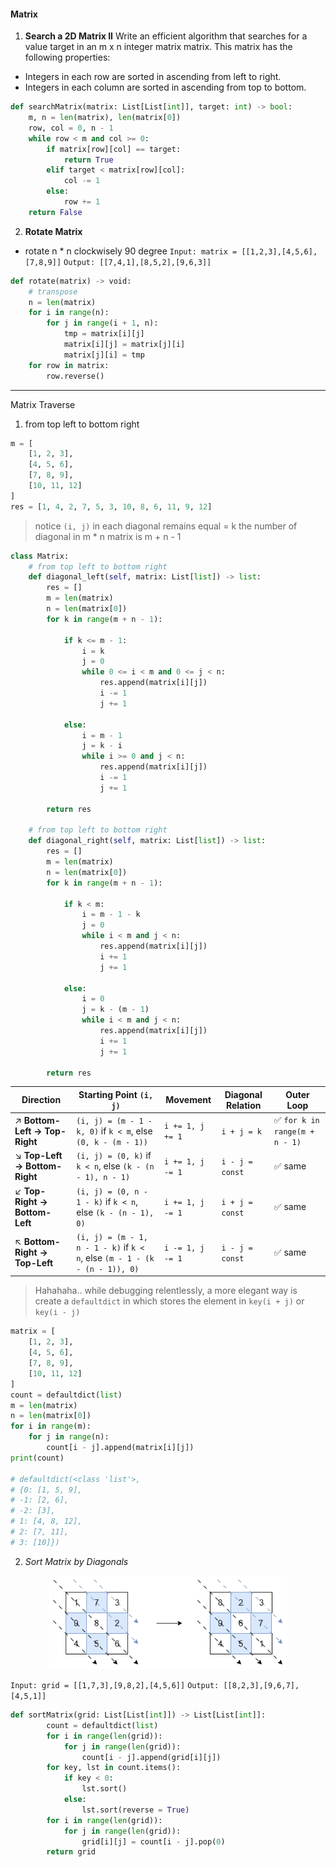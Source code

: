 #### Matrix
1. __Search a 2D Matrix II__
Write an efficient algorithm that searches for a value target in an m x n integer matrix matrix. This matrix has the following properties:
- Integers in each row are sorted in ascending from left to right.
- Integers in each column are sorted in ascending from top to bottom.
```python
def searchMatrix(matrix: List[List[int]], target: int) -> bool:
    m, n = len(matrix), len(matrix[0])
    row, col = 0, n - 1
    while row < m and col >= 0:
        if matrix[row][col] == target:
            return True
        elif target < matrix[row][col]:
            col -= 1
        else:
            row += 1
    return False
```
2. __Rotate Matrix__
- rotate n * n clockwisely 90 degree
`Input: matrix = [[1,2,3],[4,5,6],[7,8,9]]`
`Output: [[7,4,1],[8,5,2],[9,6,3]]`
```python
def rotate(matrix) -> void:
    # transpose
    n = len(matrix)
    for i in range(n):
        for j in range(i + 1, n):
            tmp = matrix[i][j]
            matrix[i][j] = matrix[j][i]
            matrix[j][i] = tmp
    for row in matrix:
        row.reverse()
```
---
Matrix Traverse
1. from top left to bottom right
```python
m = [
    [1, 2, 3], 
    [4, 5, 6], 
    [7, 8, 9],
    [10, 11, 12]
]
res = [1, 4, 2, 7, 5, 3, 10, 8, 6, 11, 9, 12]
```
>notice `(i, j)` in each diagonal remains equal = k
>the number of diagonal in m * n matrix is m + n - 1

```python
class Matrix:
    # from top left to bottom right
    def diagonal_left(self, matrix: List[list]) -> list:
        res = []
        m = len(matrix)
        n = len(matrix[0])
        for k in range(m + n - 1):

            if k <= m - 1:
                i = k
                j = 0
                while 0 <= i < m and 0 <= j < n:
                    res.append(matrix[i][j])
                    i -= 1
                    j += 1

            else:
                i = m - 1
                j = k - i
                while i >= 0 and j < n:
                    res.append(matrix[i][j])
                    i -= 1
                    j += 1

        return res

    # from top left to bottom right
    def diagonal_right(self, matrix: List[list]) -> list:
        res = []
        m = len(matrix)
        n = len(matrix[0])
        for k in range(m + n - 1):

            if k < m:
                i = m - 1 - k
                j = 0
                while i < m and j < n:
                    res.append(matrix[i][j])
                    i += 1
                    j += 1

            else:
                i = 0
                j = k - (m - 1) 
                while i < m and j < n:
                    res.append(matrix[i][j])
                    i += 1
                    j += 1

        return res 
```

| Direction | Starting Point `(i, j)` | Movement | Diagonal Relation | Outer Loop |
|------------|--------------------------|-----------|--------------------|-------------|
| ↗ **Bottom-Left → Top-Right** | `(i, j) = (m - 1 - k, 0)` if `k < m`, else `(0, k - (m - 1))` | `i += 1, j += 1` | `i + j = k` | ✅ `for k in range(m + n - 1)` |
| ↘ **Top-Left → Bottom-Right** | `(i, j) = (0, k)` if `k < n`, else `(k - (n - 1), n - 1)` | `i += 1, j -= 1` | `i - j = const` | ✅ same |
| ↙ **Top-Right → Bottom-Left** | `(i, j) = (0, n - 1 - k)` if `k < n`, else `(k - (n - 1), 0)` | `i += 1, j -= 1` | `i + j = const` | ✅ same |
| ↖ **Bottom-Right → Top-Left** | `(i, j) = (m - 1, n - 1 - k)` if `k < n`, else `(m - 1 - (k - (n - 1)), 0)` | `i -= 1, j -= 1` | `i - j = const` | ✅ same |

> Hahahaha.. while debugging relentlessly, a more elegant way is create a `defaultdict` in which stores the element in `key(i + j)` or `key(i - j)`

```python
matrix = [
    [1, 2, 3], 
    [4, 5, 6], 
    [7, 8, 9], 
    [10, 11, 12]
]
count = defaultdict(list)
m = len(matrix)
n = len(matrix[0])
for i in range(m):
    for j in range(n):
        count[i - j].append(matrix[i][j])
print(count)

# defaultdict(<class 'list'>, 
# {0: [1, 5, 9], 
# -1: [2, 6], 
# -2: [3], 
# 1: [4, 8, 12], 
# 2: [7, 11], 
# 3: [10]})
```
2. *Sort Matrix by Diagonals*

<p align="center">
<img src= 'assets/4052example1drawio.png'
width="380"/>
</p>

`Input: grid = [[1,7,3],[9,8,2],[4,5,6]]`
`Output: [[8,2,3],[9,6,7],[4,5,1]]`

```python
def sortMatrix(grid: List[List[int]]) -> List[List[int]]:
        count = defaultdict(list)
        for i in range(len(grid)):
            for j in range(len(grid)):
                count[i - j].append(grid[i][j])
        for key, lst in count.items():
            if key < 0:
                lst.sort()
            else:
                lst.sort(reverse = True)
        for i in range(len(grid)):
            for j in range(len(grid)):
                grid[i][j] = count[i - j].pop(0)
        return grid
```